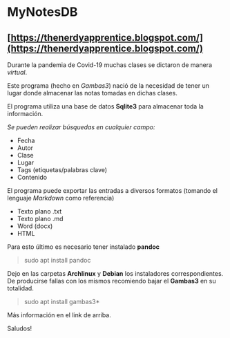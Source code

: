 # MyNotesDB
## [https://thenerdyapprentice.blogspot.com/](https://thenerdyapprentice.blogspot.com/) 

Durante la pandemia de Covid-19 muchas clases se dictaron de manera *virtual*.

Este programa (hecho en *Gambas3*) nació de la necesidad de tener un lugar donde almacenar las notas tomadas en dichas clases. 

El programa utiliza una base de datos **Sqlite3** para almacenar toda la información. 

*Se pueden realizar búsquedas en cualquier campo:*

- Fecha
- Autor 
- Clase
- Lugar 
- Tags (etiquetas/palabras clave)
- Contenido

El programa puede exportar las entradas a diversos formatos (tomando el lenguaje *Markdown* como referencia)

- Texto plano .txt
- Texto plano .md
- Word (docx)
- HTML

Para esto último es necesario tener instalado **pandoc**

> sudo apt install pandoc

Dejo en las carpetas **Archlinux** y **Debian** los instaladores correspondientes. De producirse fallas con los mismos recomiendo bajar el **Gambas3** en su totalidad.

> sudo apt install gambas3*

Más información en el link de arriba.

Saludos!




